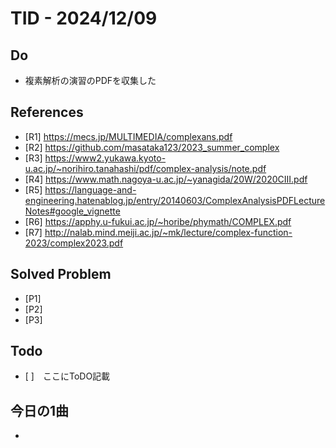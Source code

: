 # TID - 2024/12/09
<!--
## Learnings
- 
- 
-->


## Do
- 複素解析の演習のPDFを収集した

## References
- [R1] https://mecs.jp/MULTIMEDIA/complexans.pdf
- [R2] https://github.com/masataka123/2023_summer_complex
- [R3] https://www2.yukawa.kyoto-u.ac.jp/~norihiro.tanahashi/pdf/complex-analysis/note.pdf
- [R4] https://www.math.nagoya-u.ac.jp/~yanagida/20W/2020CIII.pdf
- [R5] https://language-and-engineering.hatenablog.jp/entry/20140603/ComplexAnalysisPDFLectureNotes#google_vignette
- [R6] https://apphy.u-fukui.ac.jp/~horibe/phymath/COMPLEX.pdf
- [R7] http://nalab.mind.meiji.ac.jp/~mk/lecture/complex-function-2023/complex2023.pdf

## Solved Problem
- [P1] 
- [P2] 
- [P3] 


## Todo
- [ ]　ここにToDO記載

## 今日の1曲
- 
